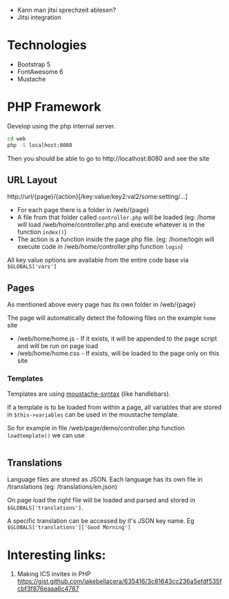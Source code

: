 - Kann man jitsi sprechzeit ablesen?
- Jitsi integration


# Technologies

- Bootstrap 5
- FontAwesome 6
- Mustache

# PHP Framework

Develop using the php internal server.

```bash
cd web
php -S localhost:8080
```

Then you should be able to go to http://localhost:8080 and see the site

## URL Layout

http://url/{page}/{action}[/key:value/key2:val2/some:setting/...]

- For each page there is a folder in /web/{page}
- A file from that folder called `controller.php` will be loaded (eg: /home will load /web/home/controller.php and execute whatever is in the function `index()`)
- The action is a function inside the page php file. (eg: /home/login will execute code in /web/home/controller.php function `login`)

All key value options are available from the entire code base via `$GLOBALS['vars']`

## Pages

As mentioned above every page has its own folder in /web/{page}

The page will automatically detect the following files on the example `home` site

- /web/home/home.js - If it exists, it will be appended to the page script and will be run on page load
- /web/home/home.css - If exists, will be loaded to the page only on this site

### Templates

Templates are using [moustache-syntax](https://github.com/bobthecow/mustache.php/wiki/Mustache-Tags) (like handlebars).

If a template is to be loaded from within a page, all variables that are stored in `$this->variables` can be used in the moustache template.

So for example in file /web/page/demo/controller.php function `loadtemplate()` we can use 

```php

```

## Translations

Language files are stored as JSON. Each language has its own file in /translations (eg: /translations/en.json)

On page load the right file will be loaded and parsed and stored in `$GLOBALS['translations']`.

A specific translation can be accessed by it's JSON key name. Eg `$GLOBALS['translations']['Good Morning']`


# Interesting links:

1. Making ICS invites in PHP
https://gist.github.com/jakebellacera/635416/3c81643cc236a5efdf535fcbf3f876eaaa6c4787

